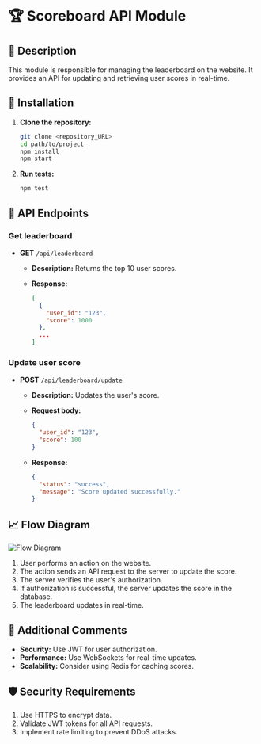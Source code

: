 # 🏆 Scoreboard API Module

## 📘 Description

This module is responsible for managing the leaderboard on the website. It provides an API for updating and retrieving user scores in real-time.

## 🚀 Installation

1. **Clone the repository:**
   ```bash
   git clone <repository_URL>
   cd path/to/project
   npm install
   npm start
   ```

2. **Run tests:**
   ```bash
   npm test
   ```

## 🔗 API Endpoints

### Get leaderboard
- **GET** `/api/leaderboard`

  - **Description:** Returns the top 10 user scores.

  - **Response:**
    ```json
    [
      {
        "user_id": "123",
        "score": 1000
      },
      ...
    ]
    ```

### Update user score
- **POST** `/api/leaderboard/update`

  - **Description:** Updates the user's score.

  - **Request body:**
    ```json
    {
      "user_id": "123",
      "score": 100
    }
    ```
    
  - **Response:**
    ```json
    {
      "status": "success",
      "message": "Score updated successfully."
    }
    ```

## 📈 Flow Diagram

![Flow Diagram](./diagram.png)

1. User performs an action on the website.
2. The action sends an API request to the server to update the score.
3. The server verifies the user's authorization.
4. If authorization is successful, the server updates the score in the database.
5. The leaderboard updates in real-time.

## 📝 Additional Comments

- **Security:** Use JWT for user authorization.
- **Performance:** Use WebSockets for real-time updates.
- **Scalability:** Consider using Redis for caching scores.

## 🛡️ Security Requirements

1. Use HTTPS to encrypt data.
2. Validate JWT tokens for all API requests.
3. Implement rate limiting to prevent DDoS attacks.
```